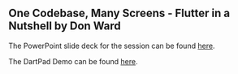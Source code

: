## One Codebase, Many Screens - Flutter in a Nutshell by Don Ward

The PowerPoint slide deck for the session can be found <a href="https://drive.google.com/file/d/1VkOq2LFrGkCwr1WxhnbuZLUXEf3CeQDB/view?usp=sharing">here<a/>.

The DartPad Demo can be found <a href="http://bit.ly/flutter_demo_1
">here<a/>.
